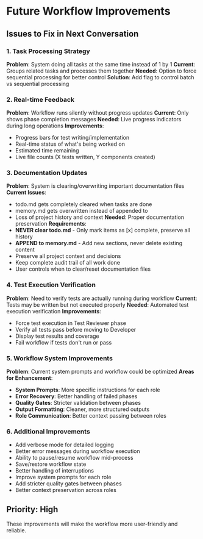 # Future Workflow Improvements

## Issues to Fix in Next Conversation

### 1. Task Processing Strategy
**Problem**: System doing all tasks at the same time instead of 1 by 1
**Current**: Groups related tasks and processes them together
**Needed**: Option to force sequential processing for better control
**Solution**: Add flag to control batch vs sequential processing

### 2. Real-time Feedback
**Problem**: Workflow runs silently without progress updates
**Current**: Only shows phase completion messages
**Needed**: Live progress indicators during long operations
**Improvements**:
- Progress bars for test writing/implementation
- Real-time status of what's being worked on
- Estimated time remaining
- Live file counts (X tests written, Y components created)

### 3. Documentation Updates
**Problem**: System is clearing/overwriting important documentation files
**Current Issues**:
- todo.md gets completely cleared when tasks are done
- memory.md gets overwritten instead of appended to
- Loss of project history and context
**Needed**: Proper documentation preservation
**Requirements**:
- **NEVER clear todo.md** - Only mark items as [x] complete, preserve all history
- **APPEND to memory.md** - Add new sections, never delete existing content
- Preserve all project context and decisions
- Keep complete audit trail of all work done
- User controls when to clear/reset documentation files

### 4. Test Execution Verification
**Problem**: Need to verify tests are actually running during workflow
**Current**: Tests may be written but not executed properly
**Needed**: Automated test execution verification
**Improvements**:
- Force test execution in Test Reviewer phase
- Verify all tests pass before moving to Developer
- Display test results and coverage
- Fail workflow if tests don't run or pass

### 5. Workflow System Improvements
**Problem**: Current system prompts and workflow could be optimized
**Areas for Enhancement**:
- **System Prompts**: More specific instructions for each role
- **Error Recovery**: Better handling of failed phases
- **Quality Gates**: Stricter validation between phases
- **Output Formatting**: Cleaner, more structured outputs
- **Role Communication**: Better context passing between roles

### 6. Additional Improvements
- Add verbose mode for detailed logging
- Better error messages during workflow execution
- Ability to pause/resume workflow mid-process
- Save/restore workflow state
- Better handling of interruptions
- Improve system prompts for each role
- Add stricter quality gates between phases
- Better context preservation across roles

## Priority: High
These improvements will make the workflow more user-friendly and reliable.